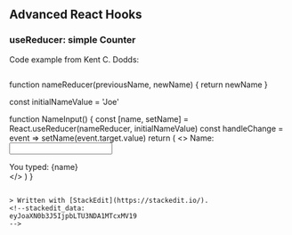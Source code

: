 ## Advanced React Hooks

### useReducer: simple Counter

Code example from Kent C. Dodds:
>```javascript
function nameReducer(previousName, newName) {
  return newName
}

const initialNameValue = 'Joe'

function NameInput() {
  const [name, setName] = React.useReducer(nameReducer, initialNameValue)
  const handleChange = event => setName(event.target.value)
  return (
    <>
      <label>
        Name: <input defaultValue={name} onChange={handleChange} />
      </label>
      <div>You typed: {name}</div>
    </>
  )
}
```

> Written with [StackEdit](https://stackedit.io/).
<!--stackedit_data:
eyJoaXN0b3J5IjpbLTU3NDA1MTcxMV19
-->